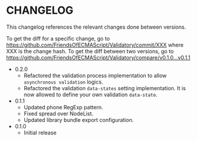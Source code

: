 # CHANGELOG

This changelog references the relevant changes done between versions.

To get the diff for a specific change, go to https://github.com/FriendsOfECMAScript/Validatory/commit/XXX where XXX is 
the change hash. To get the diff between two versions, go to https://github.com/FriendsOfECMAScript/Validatory/compare/v0.1.0...v0.1.1

* 0.2.0
    * Refactored the validation process implementation to allow `asynchronous validation` logics.
    * Refactored the validation `data-states` setting implementation. It is now allowed to define your own validation `data-state`. 
* 0.1.1
    * Updated phone RegExp pattern.
    * Fixed spread over NodeList.
    * Updated library bundle export configuration.
* 0.1.0
    * Initial release
